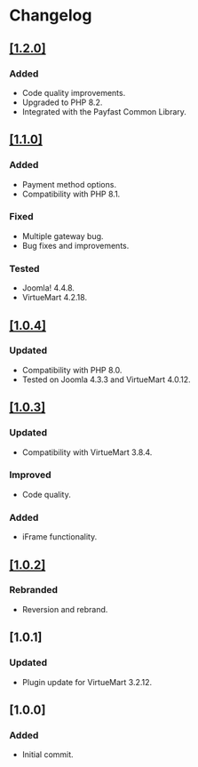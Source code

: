 # Changelog

## [[1.2.0]](https://github.com/Paygate/PayWeb_VirtueMart/releases/tag/v1.2.0)

### Added

- Code quality improvements.
- Upgraded to PHP 8.2.
- Integrated with the Payfast Common Library.

## [[1.1.0]](https://github.com/Paygate/PayWeb_VirtueMart/releases/tag/v1.1.0)

### Added

- Payment method options.
- Compatibility with PHP 8.1.

### Fixed

- Multiple gateway bug.
- Bug fixes and improvements.

### Tested

- Joomla! 4.4.8.
- VirtueMart 4.2.18.

## [[1.0.4]](https://github.com/Paygate/PayWeb_VirtueMart/releases/tag/v1.0.4)

### Updated

- Compatibility with PHP 8.0.
- Tested on Joomla 4.3.3 and VirtueMart 4.0.12.

## [[1.0.3]](https://github.com/Paygate/PayWeb_VirtueMart/releases/tag/v1.0.3)

### Updated

- Compatibility with VirtueMart 3.8.4.

### Improved

- Code quality.

### Added

- iFrame functionality.

## [[1.0.2]](https://github.com/Paygate/PayWeb_VirtueMart/releases/tag/v1.0.2)

### Rebranded

- Reversion and rebrand.

## [1.0.1]

### Updated

- Plugin update for VirtueMart 3.2.12.

## [1.0.0]

### Added

- Initial commit.
